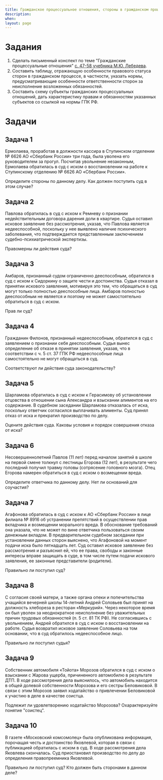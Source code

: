 ```yaml
---
title: Гражданское процессуальное отношения, стороны в гражданском процессе
description:
when:
layout: page
---
```


# Задания

1.  Сделать письменный конспект по теме "Гражданские процессуальные отношения" [с. 47-58 учебника М.Ю. Лебедева](https://urait.ru/viewer/grazhdanskiy-process-488305#page/47).
2.  Составить таблицу, отражающую особенности правового статуса сторон в гражданском процессе, в частности, указать нормы, предусматривающие особенности ответственности сторон за неисполнение возложенных обязанностей.
3.  Составить схему субъекты гражданских процессуальных отношений, дать характеристику правам и обязанностям указанных субъектов со ссылкой на нормы ГПК РФ.

# Задачи

## Задача 1

Ермолаева, проработав в должности кассира в Ступинском отделении № 6626 АО «Сбербанк России» три года, была уволена его руководителем за прогул. Посчитав увольнение незаконным, Ермолаева обратилась в суд с иском о восстановлении на работе к Ступинскому отделению № 6626 АО «Сбербанк России».

Определите стороны по данному делу. Как должен поступить суд в этом случае?

## Задача 2

Павлова обратилась в суд с иском к Ремневу о признании недействительным договора дарения доли в квартире. Судья оставил исковое заявление без рассмотрения, указав, что Павлова является недееспособной, поскольку у нее выявлено наличие психического заболевания, что подтверждается представленным заключением судебно-психиатрической экспертизы.

Правомерны ли действия суда?

## Задача 3

Амбаров, признанный судом ограниченно дееспособным, обратился в суд с иском к Сидоркину о защите чести и достоинства. Судья отказал в принятии искового заявления, мотивируя это тем, что обращаться в суд могут только полностью дееспособные лица. Амбаров полностью дееспособным не является и поэтому не может самостоятельно обратиться в суд с иском.

Прав ли суд?

## Задача 4

Гражданин Филонов, признанный недееспособным, обратился в суд с заявлением о признании себя дееспособным. Судья вынес определение об отказе в принятии заявления, указав, что в соответствии с ч. 5 ст. 37 ГПК РФ недееспособные лица самостоятельно не могут обращаться в суд.

Соответствуют ли действия суда законодательству?

## Задача 5

Шарламова обратилась в суд с иском к Герасимову об установлении отцовства в отношении сына Александра и взыскании алиментов на его содержание. В судебном заседании Шарламова отказалась от иска, поскольку ответчик согласился выплачивать алименты. Суд принял отказ от иска и прекратил производство по делу.

Оцените действия суда. Каковы условия и порядок совершения отказа от иска?

## Задача 6

Несовершеннолетний Павлов (11 лет) перед началом занятий в школе на первой смене толкнул с лестницы Егорова (12 лет), в результате чего последний получил травму головы (сотрясение головного мозга). Отец Егорова намерен обратиться в суд с иском о возмещении вреда.

Определите ответчика по данному делу. Нет ли оснований для соучастия?

## Задача 7

Агафонова обратилась в суд с иском к АО «Сбербанк России» в лице филиала № 8916 об устранении препятствий в осуществлении прав вкладчика и возмещении морального вреда. В обоснование требований она указала, что не может по вине ответчика пользоваться своим денежным вкладом. В предварительном судебном заседании при установлении данных сторон выяснено, что Агафоновой на момент подачи иска было пятнадцать лет. Суд оставил исковое заявление без рассмотрения и разъяснил ей, что ее права, свободы и законные интересы вправе защищать в суде, в том числе путем подачи искового заявления, ее законные представители (родители).

Правильно ли поступил суд?

## Задача 8

С согласия своей матери, а также органа опеки и попечительства учащийся вечерней школы 14-летний Андрей Соловьев был принят на должность хлебореза в ресторан «Меркурий». Через некоторое время он был уволен за неоднократное неисполнение без уважительных причин трудовых обязанностей (п. 5 ст. 81 ТК РФ). Не согласившись с увольнением, Андрей обратился в суд с иском о восстановлении на работе. Судья возвратил исковое заявление Соловьева на том основании, что в суд обратилось недееспособное лицо.

Правильно ли поступил судья?

## Задача 9

Собственник автомобиля «Тойота» Морозов обратился в суд с иском о взыскании с Жарова ущерба, причиненного автомобилю в результате ДТП. В ходе рассмотрения дела выяснилось, что автомобиль находится в общей долевой собственности Морозова и его сестры Беловиковой. В связи с этим Морозов заявил ходатайство о привлечении Беловиковой к участию в деле в качестве соистца.

Подлежит ли удовлетворению ходатайство Морозова? Охарактеризуйте понятие "соистец".

## Задача 10

В газете «Московский комсомолец» была опубликована информация, порочащая честь и достоинство Яковлевой, которая в связи с публикацией обратилась с иском в суд. В ходе рассмотрения дела Яковлева скончалась. Суд приостановил производство по делу до определения правопреемника Яковлевой.

Правильно ли поступил суд? Кто должен быть сторонами в данном деле?
